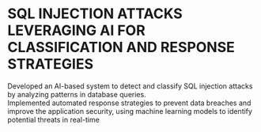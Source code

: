 # SQL INJECTION ATTACKS LEVERAGING AI FOR CLASSIFICATION AND RESPONSE STRATEGIES
Developed an AI-based system to detect and classify SQL injection attacks by analyzing patterns in database queries. 
<br>Implemented automated response strategies to prevent data breaches and improve the application security, using machine learning models to identify potential threats in real-time
